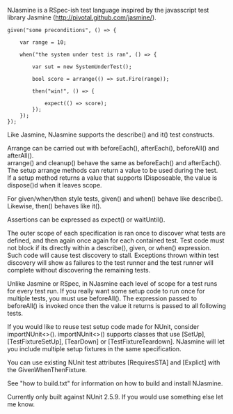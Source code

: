 
NJasmine is a RSpec-ish test language inspired by the javasscript test library Jasmine (http://pivotal.github.com/jasmine/).

    given("some preconditions", () => {

        var range = 10;

        when("the system under test is ran", () => {

            var sut = new SystemUnderTest();

            bool score = arrange(() => sut.Fire(range));

            then("win!", () => {

                expect(() => score);
            });
        });
    });

Like Jasmine, NJasmine supports the describe() and it() test constructs.

Arrange can be carried out with beforeEach(), afterEach(), beforeAll() and afterAll().  
arrange() and cleanup() behave the same as beforeEach() and afterEach().  
The setup arrange methods can return a value to be used during the test.  
If a setup method returns a value that supports IDisposeable, the value is dispose()d when it leaves scope.

For given/when/then style tests, given() and when() behave like describe().  Likewise, then() behaves like it().

Assertions can be expressed as expect() or waitUntil().

The outer scope of each specification is ran once to discover what tests are defined, and then again once again for each contained test.  Test code must not block if its directly within a describe(), given, or when() expression.  Such code will cause test discovery to stall.  Exceptions thrown within test discovery will show as failures to the test runner and the test runner will complete without discovering the remaining tests.

Unlike Jasmine or RSpec, in NJasmine each level of scope for a test runs for every test run.  If you really want some setup code to run once for multiple tests, you must use beforeAll().  The expression passed to beforeAll() is invoked once then the value it returns is passed to all following tests.

If you would like to reuse test setup code made for NUnit, consider importNUnit<>().  importNUnit<>() supports classes that use [SetUp], [TestFixtureSetUp], [TearDown] or [TestFixtureTeardown].  NJasmine will let you include multiple setup fixtures in the same specification.

You can use existing NUnit test attributes [RequiresSTA] and [Explict] with the GivenWhenThenFixture.

See "how to build.txt" for information on how to build and install NJasmine.

Currently only built against NUnit 2.5.9.  If you would use something else let me know.